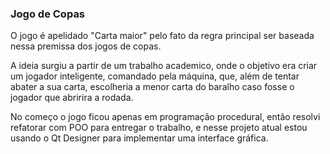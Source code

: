 ### Jogo de Copas

O jogo é apelidado "Carta maior" pelo fato da regra principal
ser baseada nessa premissa dos jogos de copas. 

A ideia surgiu a partir de um trabalho
academico, onde o objetivo era criar um jogador inteligente, comandado
pela máquina, que, além de tentar abater a sua carta, escolheria
a menor carta do baralho caso fosse o jogador que abririra a rodada.

No começo o jogo ficou apenas em programação procedural, então resolvi
refatorar com POO para entregar o trabalho, e nesse projeto atual estou usando
o Qt Designer para implementar uma interface gráfica.

